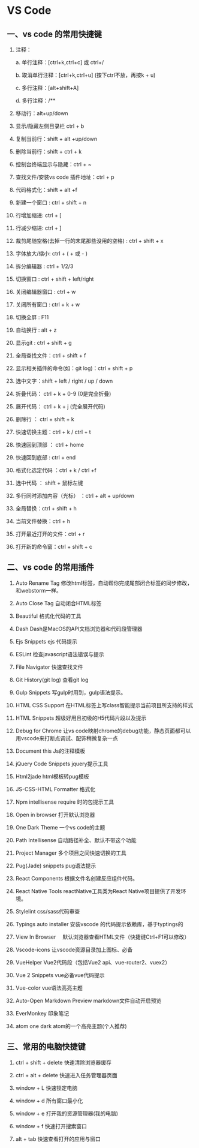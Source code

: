 # VS Code

## 一、vs code 的常用快捷键

1. 注释：

    a. 单行注释：[ctrl+k,ctrl+c] 或 ctrl+/

    b. 取消单行注释：[ctrl+k,ctrl+u] (按下ctrl不放，再按k + u)

    c. 多行注释：[alt+shift+A]

    d. 多行注释：/**

2. 移动行：alt+up/down

3. 显示/隐藏左侧目录栏 ctrl + b

4. 复制当前行：shift + alt +up/down

5. 删除当前行：shift + ctrl + k

6. 控制台终端显示与隐藏：ctrl + ~

7. 查找文件/安装vs code 插件地址：ctrl + p

8. 代码格式化：shift + alt +f

9. 新建一个窗口 : ctrl + shift + n

10. 行增加缩进: ctrl + [

11. 行减少缩进: ctrl + ]

12. 裁剪尾随空格(去掉一行的末尾那些没用的空格) : ctrl + shift + x

13. 字体放大/缩小: ctrl + ( + 或 - )

14. 拆分编辑器 : ctrl + 1/2/3

15. 切换窗口 : ctrl + shift + left/right

16. 关闭编辑器窗口 : ctrl + w

17. 关闭所有窗口 : ctrl + k + w

18. 切换全屏 : F11

19. 自动换行 : alt + z

20. 显示git : ctrl + shift + g

21. 全局查找文件：ctrl + shift + f

22. 显示相关插件的命令(如：git log)：ctrl + shift + p

23. 选中文字：shift + left / right / up / down

24. 折叠代码： ctrl + k + 0-9 (0是完全折叠)

25. 展开代码： ctrl + k + j (完全展开代码)

26. 删除行 ： ctrl + shift + k

27. 快速切换主题：ctrl + k / ctrl + t

28. 快速回到顶部 ： ctrl + home

29. 快速回到底部 : ctrl + end

30. 格式化选定代码 ：ctrl + k / ctrl +f

31. 选中代码 ： shift + 鼠标左键

32. 多行同时添加内容（光标） ：ctrl + alt + up/down

33. 全局替换：ctrl + shift + h

34. 当前文件替换：ctrl + h

35. 打开最近打开的文件：ctrl + r

36. 打开新的命令窗：ctrl + shift + c

## 二、vs code 的常用插件

1. Auto Rename Tag 修改html标签，自动帮你完成尾部闭合标签的同步修改，和webstorm一样。

2. Auto Close Tag 自动闭合HTML标签

3. Beautiful 格式化代码的工具

4. Dash Dash是MacOS的API文档浏览器和代码段管理器

5. Ejs Snippets ejs 代码提示

6. ESLint 检查javascript语法错误与提示

7. File Navigator 快速查找文件

8. Git History(git log) 查看git log

9. Gulp Snippets 写gulp时用到，gulp语法提示。

10. HTML CSS Support 在HTML标签上写class智能提示当前项目所支持的样式

11. HTML Snippets 超级好用且初级的H5代码片段以及提示

12. Debug for Chrome 让vs code映射chrome的debug功能，静态页面都可以用vscode来打断点调试、配饰稍微复杂一点

13. Document this Js的注释模板

14. jQuery Code Snippets jquery提示工具

15. Html2jade html模板转pug模板

16. JS-CSS-HTML Formatter 格式化

17. Npm intellisense require 时的包提示工具

18. Open in browser 打开默认浏览器

19. One Dark Theme 一个vs code的主题

20. Path Intellisense 自动路径补全、默认不带这个功能

21. Project Manager 多个项目之间快速切换的工具

22. Pug(Jade) snippets pug语法提示

23. React Components 根据文件名创建反应组件代码。

24. React Native Tools reactNative工具类为React Native项目提供了开发环境。

25. Stylelint css/sass代码审查

26. Typings auto installer 安装vscode 的代码提示依赖库，基于typtings的

27. View In Browser 　默认浏览器查看HTML文件（快捷键Ctrl+F1可以修改）

28. Vscode-icons 让vscode资源目录加上图标、必备

29. VueHelper Vue2代码段（包括Vue2 api、vue-router2、vuex2）

30. Vue 2 Snippets vue必备vue代码提示

31. Vue-color vue语法高亮主题

32. Auto-Open Markdown Preview markdown文件自动开启预览

33. EverMonkey 印象笔记

34. atom one dark atom的一个高亮主题(个人推荐)

## 三、常用的电脑快捷键

1. ctrl + shift + delete 快速清除浏览器缓存

2. ctrl + alt + delete 快速进入任务管理器页面

3. window + L 快速锁定电脑

4. window + d 所有窗口最小化

5. window + e 打开我的资源管理器(我的电脑)

6. window + f 快速打开搜索窗口

7. alt + tab 快速查看打开的应用与窗口
